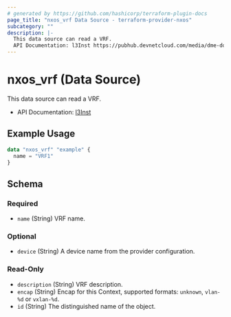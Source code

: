 ```yaml
---
# generated by https://github.com/hashicorp/terraform-plugin-docs
page_title: "nxos_vrf Data Source - terraform-provider-nxos"
subcategory: ""
description: |-
  This data source can read a VRF.
  API Documentation: l3Inst https://pubhub.devnetcloud.com/media/dme-docs-10-2-2/docs/Layer%203/l3:Inst/
---
```


# nxos_vrf (Data Source)

This data source can read a VRF.

- API Documentation: [l3Inst](https://pubhub.devnetcloud.com/media/dme-docs-10-2-2/docs/Layer%203/l3:Inst/)

## Example Usage

```terraform
data "nxos_vrf" "example" {
  name = "VRF1"
}
```

<!-- schema generated by tfplugindocs -->
## Schema

### Required

- `name` (String) VRF name.

### Optional

- `device` (String) A device name from the provider configuration.

### Read-Only

- `description` (String) VRF description.
- `encap` (String) Encap for this Context, supported formats: `unknown`, `vlan-%d` or `vxlan-%d`.
- `id` (String) The distinguished name of the object.


